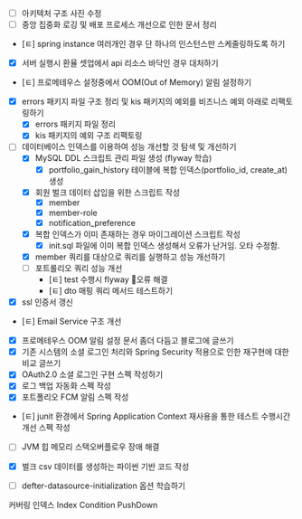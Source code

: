 - [ ] 아키텍처 구조 사진 수정
- [ ] 중앙 집중화 로깅 및 배포 프로세스 개선으로 인한 문서 정리
- [ㅌ] spring instance 여러개인 경우 단 하나의 인스턴스만 스케줄링하도록 하기
- [x] 서버 실행시 환율 셋업에서 api 리소스 바닥인 경우 대처하기
- [ㅌ] 프로메테우스 설정중에서 OOM(Out of Memory) 알림 설정하기
- [x] errors 패키지 파일 구조 정리 및 kis 패키지의 예외를 비즈니스 예외 아래로 리팩토링하기
	- [x] errors 패키지 파일 정리
	- [x] kis 패키지의 예외 구조 리팩토링
- [ ] 데이터베이스 인덱스를 이용하여 성능 개선할 것 탐색 및 개선하기
	- [x] MySQL DDL 스크립트 관리 파일 생성 (flyway 학습)
		- [x] portfolio_gain_history 테이블에 복합 인덱스(portfolio_id, create_at) 생성
	- [x] 회원 벌크 데이터 삽입을 위한 스크립트 작성
		- [x] member
		- [x] member-role
		- [x] notification_preference
	- [x] 복합 인덱스가 이미 존재하는 경우 마이그레이션 스크립트 작성
		- [x] init.sql 파일에 이미 복합 인덱스 생성해서 오류가 난거임. 오타 수정함.
	- [x] member 쿼리를 대상으로 쿼리를 실행하고 성능 개선하기
	- [ ] 포트롤리오 쿼리 성능 개선
		- [ㅌ] test 수행시 flyway 오류 해결
		- [ㅌ] dto 매핑 쿼리 메서드 테스트하기
- [x] ssl 인증서 갱신
- [ㅌ] Email Service 구조 개선
- [x] 프로메테우스 OOM 알림 설정 문서 좀더 다듬고 블로그에 글쓰기
- [x] 기존 시스템의 소셜 로그인 처리와 Spring Security 적용으로 인한 재구현에 대한 비교 글쓰기
- [x] OAuth2.0 소셜 로그인 구현 스펙 작성하기
- [x] 로그 백업 자동화 스펙 작성
- [x] 포트폴리오 FCM 알림 스펙 작성
- [ㅌ] junit 환경에서 Spring Application Context 재사용을 통한 테스트 수행시간 개선 스펙 작성
- [ ] JVM 힙 메모리 스택오버플로우 장애 해결
- [x] 벌크 csv 데이터를 생성하는 파이썬 기반 코드 작성
- [ ] defter-datasource-initialization 옵션 학습하기


커버링 인덱스
Index Condition PushDown